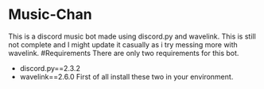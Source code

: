 # Music-Chan
This is a discord music bot made using discord.py and wavelink. This is still not complete and I might update it casually as i try messing more with wavelink.
#Requirements
There are only two requirements for this bot.
- discord.py==2.3.2
- wavelink==2.6.0
First of all install these two in your environment.